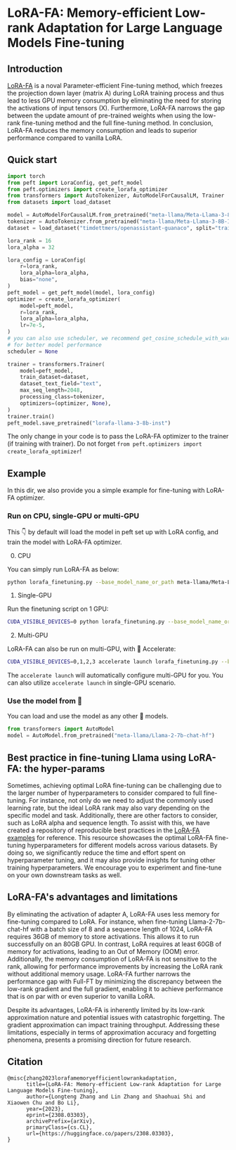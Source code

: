 # LoRA-FA: Memory-efficient Low-rank Adaptation for Large Language Models Fine-tuning

## Introduction

[LoRA-FA](https://huggingface.co/papers/2308.03303) is a noval Parameter-efficient Fine-tuning method, which freezes the projection down layer (matrix A) during LoRA training process and thus lead to less GPU memory consumption by eliminating the need for storing the activations of input tensors (X). Furthermore, LoRA-FA narrows the gap between the update amount of pre-trained weights when using the low-rank fine-tuning method and the full fine-tuning method. In conclusion, LoRA-FA reduces the memory consumption and leads to superior performance compared to vanilla LoRA.

## Quick start

```python
import torch
from peft import LoraConfig, get_peft_model
from peft.optimizers import create_lorafa_optimizer
from transformers import AutoTokenizer, AutoModelForCausalLM, Trainer
from datasets import load_dataset

model = AutoModelForCausalLM.from_pretrained("meta-llama/Meta-Llama-3-8B-Instruct")
tokenizer = AutoTokenizer.from_pretrained("meta-llama/Meta-Llama-3-8B-Instruct")
dataset = load_dataset("timdettmers/openassistant-guanaco", split="train")

lora_rank = 16
lora_alpha = 32

lora_config = LoraConfig(
    r=lora_rank,
    lora_alpha=lora_alpha,
    bias="none",
)
peft_model = get_peft_model(model, lora_config)
optimizer = create_lorafa_optimizer(
    model=peft_model,
    r=lora_rank,
    lora_alpha=lora_alpha,
    lr=7e-5,
)
# you can also use scheduler, we recommend get_cosine_schedule_with_warmup from transformers
# for better model performance
scheduler = None

trainer = transformers.Trainer(
    model=peft_model,
    train_dataset=dataset,
    dataset_text_field="text",
    max_seq_length=2048,
    processing_class=tokenizer,
    optimizers=(optimizer, None),
)
trainer.train()
peft_model.save_pretrained("lorafa-llama-3-8b-inst")
```

The only change in your code is to pass the LoRA-FA optimizer to the trainer (if training with trainer). Do not forget `from peft.optimizers import create_lorafa_optimizer`!

## Example

In this dir, we also provide you a simple example for fine-tuning with LoRA-FA optimizer.

### Run on CPU, single-GPU or multi-GPU

This 👇 by default will load the model in peft set up with LoRA config, and train the model with LoRA-FA optimizer.

0. CPU

You can simply run LoRA-FA as below:

```bash
python lorafa_finetuning.py --base_model_name_or_path meta-llama/Meta-Llama-3-8B --dataset_name_or_path meta-math/MetaMathQA-40K --output_dir path/to/output --lorafa
```

1. Single-GPU

Run the finetuning script on 1 GPU:

```bash
CUDA_VISIBLE_DEVICES=0 python lorafa_finetuning.py --base_model_name_or_path meta-llama/Meta-Llama-3-8B --dataset_name_or_path meta-math/MetaMathQA-40K --output_dir path/to/output --lorafa
```

2. Multi-GPU

LoRA-FA can also be run on multi-GPU, with 🤗 Accelerate:

```bash
CUDA_VISIBLE_DEVICES=0,1,2,3 accelerate launch lorafa_finetuning.py --base_model_name_or_path meta-llama/Meta-Llama-3-8B --dataset_name_or_path meta-math/MetaMathQA-40K --output_dir path/to/output --lorafa
```

The `accelerate launch` will automatically configure multi-GPU for you. You can also utilize `accelerate launch` in single-GPU scenario.

### Use the model from 🤗
You can load and use the model as any other 🤗 models.
```python
from transformers import AutoModel
model = AutoModel.from_pretrained("meta-llama/Llama-2-7b-chat-hf")
```

## Best practice in fine-tuning Llama using LoRA-FA: the hyper-params

Sometimes, achieving optimal LoRA fine-tuning can be challenging due to the larger number of hyperparameters to consider compared to full fine-tuning. For instance, not only do we need to adjust the commonly used learning rate, but the ideal LoRA rank may also vary depending on the specific model and task. Additionally, there are other factors to consider, such as LoRA alpha and sequence length. To assist with this, we have created a repository of reproducible best practices in the [LoRA-FA examples](https://github.com/AaronZLT/lorafa) for reference. This resource showcases the optimal LoRA-FA fine-tuning hyperparameters for different models across various datasets. By doing so, we significantly reduce the time and effort spent on hyperparameter tuning, and it may also provide insights for tuning other training hyperparameters. We encourage you to experiment and fine-tune on your own downstream tasks as well.

## LoRA-FA's advantages and limitations

By eliminating the activation of adapter A, LoRA-FA uses less memory for fine-tuning compared to LoRA. For instance, when fine-tuning Llama-2-7b-chat-hf with a batch size of 8 and a sequence length of 1024, LoRA-FA requires 36GB of memory to store activations. This allows it to run successfully on an 80GB GPU. In contrast, LoRA requires at least 60GB of memory for activations, leading to an Out of Memory (OOM) error. Additionally, the memory consumption of LoRA-FA is not sensitive to the rank, allowing for performance improvements by increasing the LoRA rank without additional memory usage. LoRA-FA further narrows the performance gap with Full-FT by minimizing the discrepancy between the low-rank gradient and the full gradient, enabling it to achieve performance that is on par with or even superior to vanilla LoRA.

Despite its advantages, LoRA-FA is inherently limited by its low-rank approximation nature and potential issues with catastrophic forgetting. The gradient approximation can impact training throughput. Addressing these limitations, especially in terms of approximation accuracy and forgetting phenomena, presents a promising direction for future research.

## Citation
```
@misc{zhang2023lorafamemoryefficientlowrankadaptation,
      title={LoRA-FA: Memory-efficient Low-rank Adaptation for Large Language Models Fine-tuning}, 
      author={Longteng Zhang and Lin Zhang and Shaohuai Shi and Xiaowen Chu and Bo Li},
      year={2023},
      eprint={2308.03303},
      archivePrefix={arXiv},
      primaryClass={cs.CL},
      url={https://huggingface.co/papers/2308.03303}, 
}
```